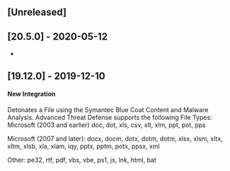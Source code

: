 ## [Unreleased]


## [20.5.0] - 2020-05-12
-

## [19.12.0] - 2019-12-10
#### New Integration
Detonates a File using the Symantec Blue Coat Content and Malware Analysis.
Advanced Threat Defense supports the following File Types:
Microsoft (2003 and earlier)
doc, dot, xls, csv, xlt, xlm, ppt, pot, pps

Microsoft (2007 and later):
docx, docm, dotx, dotm, dotm, xlsx, xlsm, xltx, xltm, xlsb, xla, xlam, iqy, pptx, pptm, potx, ppsx, xml

Other:
pe32, rtf, pdf, vbs, vbe, ps1, js, lnk, html, bat
